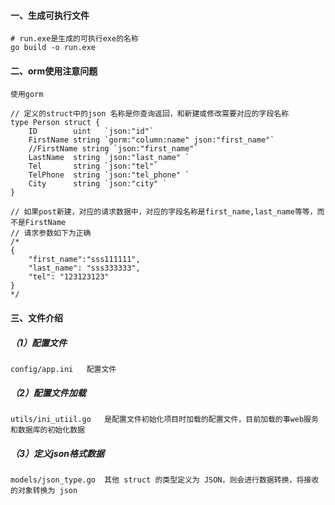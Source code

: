 #### 一、生成可执行文件
```
# run.exe是生成的可执行exe的名称
go build -o run.exe
```

#### 二、orm使用注意问题
`使用gorm`
```
// 定义的struct中的json 名称是你查询返回，和新建或修改需要对应的字段名称
type Person struct {
	ID        uint   `json:"id"`
	FirstName string `gorm:"column:name" json:"first_name"`
	//FirstName string `json:"first_name"`
	LastName  string `json:"last_name" `
	Tel       string `json:"tel"`
	TelPhone  string `json:"tel_phone" `
	City      string `json:"city" `
}

// 如果post新建，对应的请求数据中，对应的字段名称是first_name,last_name等等，而不是FirstName
// 请求参数如下为正确
/*
{
    "first_name":"sss111111",
    "last_name": "sss333333",
    "tel": "123123123"
}
*/
```
#### 三、文件介绍
##### （1）配置文件
```
config/app.ini   配置文件
```
##### （2）配置文件加载
```
utils/ini_utiil.go   是配置文件初始化项目时加载的配置文件，目前加载的事web服务和数据库的初始化数据
```
##### （3）定义json格式数据
```
models/json_type.go  其他 struct 的类型定义为 JSON，则会进行数据转换，将接收的对象转换为 json
```
